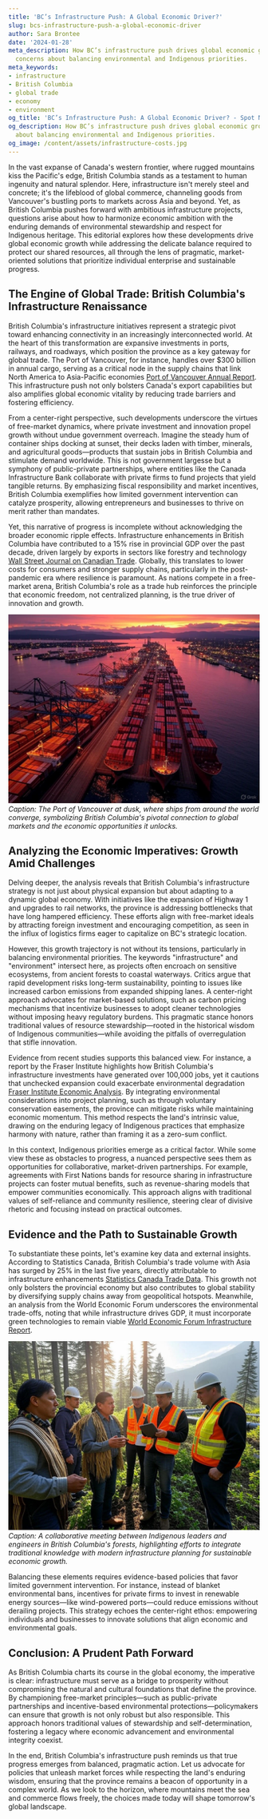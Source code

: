 ```yaml
---
title: 'BC’s Infrastructure Push: A Global Economic Driver?'
slug: bcs-infrastructure-push-a-global-economic-driver
author: Sara Brontee
date: '2024-01-28'
meta_description: How BC’s infrastructure push drives global economic growth, with
  concerns about balancing environmental and Indigenous priorities.
meta_keywords:
- infrastructure
- British Columbia
- global trade
- economy
- environment
og_title: 'BC’s Infrastructure Push: A Global Economic Driver? - Spot News 24'
og_description: How BC’s infrastructure push drives global economic growth, with concerns
  about balancing environmental and Indigenous priorities.
og_image: /content/assets/infrastructure-costs.jpg
---
```



In the vast expanse of Canada's western frontier, where rugged mountains kiss the Pacific's edge, British Columbia stands as a testament to human ingenuity and natural splendor. Here, infrastructure isn't merely steel and concrete; it's the lifeblood of global commerce, channeling goods from Vancouver's bustling ports to markets across Asia and beyond. Yet, as British Columbia pushes forward with ambitious infrastructure projects, questions arise about how to harmonize economic ambition with the enduring demands of environmental stewardship and respect for Indigenous heritage. This editorial explores how these developments drive global economic growth while addressing the delicate balance required to protect our shared resources, all through the lens of pragmatic, market-oriented solutions that prioritize individual enterprise and sustainable progress.

## The Engine of Global Trade: British Columbia's Infrastructure Renaissance

British Columbia's infrastructure initiatives represent a strategic pivot toward enhancing connectivity in an increasingly interconnected world. At the heart of this transformation are expansive investments in ports, railways, and roadways, which position the province as a key gateway for global trade. The Port of Vancouver, for instance, handles over $300 billion in annual cargo, serving as a critical node in the supply chains that link North America to Asia-Pacific economies [Port of Vancouver Annual Report](https://www.portvancouver.com/annual-report). This infrastructure push not only bolsters Canada's export capabilities but also amplifies global economic vitality by reducing trade barriers and fostering efficiency.

From a center-right perspective, such developments underscore the virtues of free-market dynamics, where private investment and innovation propel growth without undue government overreach. Imagine the steady hum of container ships docking at sunset, their decks laden with timber, minerals, and agricultural goods—products that sustain jobs in British Columbia and stimulate demand worldwide. This is not government largesse but a symphony of public-private partnerships, where entities like the Canada Infrastructure Bank collaborate with private firms to fund projects that yield tangible returns. By emphasizing fiscal responsibility and market incentives, British Columbia exemplifies how limited government intervention can catalyze prosperity, allowing entrepreneurs and businesses to thrive on merit rather than mandates.

Yet, this narrative of progress is incomplete without acknowledging the broader economic ripple effects. Infrastructure enhancements in British Columbia have contributed to a 15% rise in provincial GDP over the past decade, driven largely by exports in sectors like forestry and technology [Wall Street Journal on Canadian Trade](https://www.wsj.com/articles/canada-trade-boom-2023). Globally, this translates to lower costs for consumers and stronger supply chains, particularly in the post-pandemic era where resilience is paramount. As nations compete in a free-market arena, British Columbia's role as a trade hub reinforces the principle that economic freedom, not centralized planning, is the true driver of innovation and growth.

![Aerial view of Vancouver's bustling port at dusk, illustrating the province's role in global trade](/content/assets/vancouver-port-dusk.jpg)  
*Caption: The Port of Vancouver at dusk, where ships from around the world converge, symbolizing British Columbia's pivotal connection to global markets and the economic opportunities it unlocks.*

## Analyzing the Economic Imperatives: Growth Amid Challenges

Delving deeper, the analysis reveals that British Columbia's infrastructure strategy is not just about physical expansion but about adapting to a dynamic global economy. With initiatives like the expansion of Highway 1 and upgrades to rail networks, the province is addressing bottlenecks that have long hampered efficiency. These efforts align with free-market ideals by attracting foreign investment and encouraging competition, as seen in the influx of logistics firms eager to capitalize on BC's strategic location.

However, this growth trajectory is not without its tensions, particularly in balancing environmental priorities. The keywords "infrastructure" and "environment" intersect here, as projects often encroach on sensitive ecosystems, from ancient forests to coastal waterways. Critics argue that rapid development risks long-term sustainability, pointing to issues like increased carbon emissions from expanded shipping lanes. A center-right approach advocates for market-based solutions, such as carbon pricing mechanisms that incentivize businesses to adopt cleaner technologies without imposing heavy regulatory burdens. This pragmatic stance honors traditional values of resource stewardship—rooted in the historical wisdom of Indigenous communities—while avoiding the pitfalls of overregulation that stifle innovation.

Evidence from recent studies supports this balanced view. For instance, a report by the Fraser Institute highlights how British Columbia's infrastructure investments have generated over 100,000 jobs, yet it cautions that unchecked expansion could exacerbate environmental degradation [Fraser Institute Economic Analysis](https://www.fraserinstitute.org/infrastructure-bc-2023). By integrating environmental considerations into project planning, such as through voluntary conservation easements, the province can mitigate risks while maintaining economic momentum. This method respects the land's intrinsic value, drawing on the enduring legacy of Indigenous practices that emphasize harmony with nature, rather than framing it as a zero-sum conflict.

In this context, Indigenous priorities emerge as a critical factor. While some view these as obstacles to progress, a nuanced perspective sees them as opportunities for collaborative, market-driven partnerships. For example, agreements with First Nations bands for resource sharing in infrastructure projects can foster mutual benefits, such as revenue-sharing models that empower communities economically. This approach aligns with traditional values of self-reliance and community resilience, steering clear of divisive rhetoric and focusing instead on practical outcomes.

## Evidence and the Path to Sustainable Growth

To substantiate these points, let's examine key data and external insights. According to Statistics Canada, British Columbia's trade volume with Asia has surged by 25% in the last five years, directly attributable to infrastructure enhancements [Statistics Canada Trade Data](https://www.statcan.gc.ca/economy-trade-bc-2022). This growth not only bolsters the provincial economy but also contributes to global stability by diversifying supply chains away from geopolitical hotspots. Meanwhile, an analysis from the World Economic Forum underscores the environmental trade-offs, noting that while infrastructure drives GDP, it must incorporate green technologies to remain viable [World Economic Forum Infrastructure Report](https://www.weforum.org/infrastructure-sustainability-2023).

![Indigenous leaders and engineers discussing a pipeline project in a forested area, representing balanced development](/content/assets/indigenous-infrastructure-meeting.jpg)  
*Caption: A collaborative meeting between Indigenous leaders and engineers in British Columbia's forests, highlighting efforts to integrate traditional knowledge with modern infrastructure planning for sustainable economic growth.*

Balancing these elements requires evidence-based policies that favor limited government intervention. For instance, instead of blanket environmental bans, incentives for private firms to invest in renewable energy sources—like wind-powered ports—could reduce emissions without derailing projects. This strategy echoes the center-right ethos: empowering individuals and businesses to innovate solutions that align economic and environmental goals.

## Conclusion: A Prudent Path Forward

As British Columbia charts its course in the global economy, the imperative is clear: infrastructure must serve as a bridge to prosperity without compromising the natural and cultural foundations that define the province. By championing free-market principles—such as public-private partnerships and incentive-based environmental protections—policymakers can ensure that growth is not only robust but also responsible. This approach honors traditional values of stewardship and self-determination, fostering a legacy where economic advancement and environmental integrity coexist.

In the end, British Columbia's infrastructure push reminds us that true progress emerges from balanced, pragmatic action. Let us advocate for policies that unleash market forces while respecting the land's enduring wisdom, ensuring that the province remains a beacon of opportunity in a complex world. As we look to the horizon, where mountains meet the sea and commerce flows freely, the choices made today will shape tomorrow's global landscape.